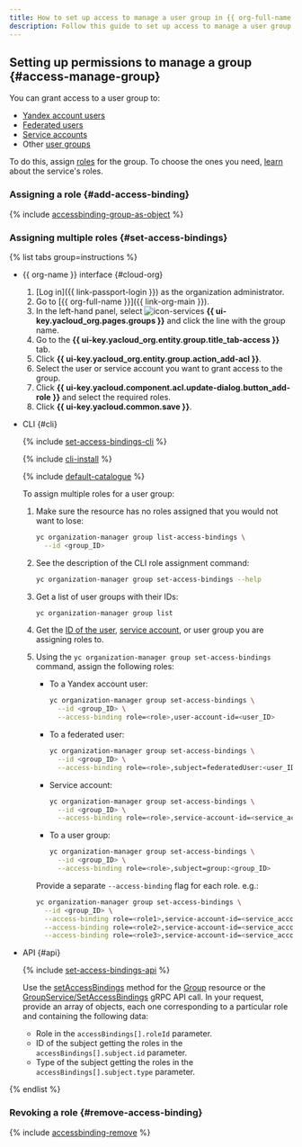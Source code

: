 ```yaml
---
title: How to set up access to manage a user group in {{ org-full-name }}
description: Follow this guide to set up access to manage a user group in {{ org-name }}.
---
```


## Setting up permissions to manage a group {#access-manage-group}

You can grant access to a user group to:

* [Yandex account users](../../iam/concepts/users/accounts.md#passport)
* [Federated users](../../iam/concepts/users/accounts.md#saml-federation)
* [Service accounts](../../iam/concepts/users/service-accounts.md)
* Other [user groups](../../organization/concepts/groups.md)

To do this, assign [roles](../../iam/concepts/access-control/roles.md) for the group. To choose the ones you need, [learn](../security/index.md#roles-list) about the service's roles.

### Assigning a role {#add-access-binding}

{% include [accessbinding-group-as-object](../../_includes/organization/accessbinding-group-as-object.md) %}

### Assigning multiple roles {#set-access-bindings}

{% list tabs group=instructions %}

- {{ org-name }} interface {#cloud-org}

   1. [Log in]({{ link-passport-login }}) as the organization administrator.
   1. Go to [{{ org-full-name }}]({{ link-org-main }}).
   1. In the left-hand panel, select ![icon-services](../../_assets/console-icons/persons.svg) **{{ ui-key.yacloud_org.pages.groups }}** and click the line with the group name.
   1. Go to the **{{ ui-key.yacloud_org.entity.group.title_tab-access }}** tab.
   1. Click **{{ ui-key.yacloud_org.entity.group.action_add-acl }}**.
   1. Select the user or service account you want to grant access to the group.
   1. Click **{{ ui-key.yacloud.component.acl.update-dialog.button_add-role }}** and select the required roles.
   1. Click **{{ ui-key.yacloud.common.save }}**.

- CLI {#cli}

   {% include [set-access-bindings-cli](../../_includes/iam/set-access-bindings-cli.md) %}

   {% include [cli-install](../../_includes/cli-install.md) %}

   {% include [default-catalogue](../../_includes/default-catalogue.md) %}

   To assign multiple roles for a user group:

   1. Make sure the resource has no roles assigned that you would not want to lose:

      ```bash
      yc organization-manager group list-access-bindings \
        --id <group_ID>
      ```

   1. See the description of the CLI role assignment command:

      ```bash
      yc organization-manager group set-access-bindings --help
      ```

   1. Get a list of user groups with their IDs:

      ```bash
      yc organization-manager group list
      ```

   1. Get the [ID of the user](../../iam/operations/users/get.md), [service account](../../iam/operations/sa/get-id.md), or user group you are assigning roles to.
   1. Using the `yc organization-manager group set-access-bindings` command, assign the following roles:

      * To a Yandex account user:

         ```bash
         yc organization-manager group set-access-bindings \
           --id <group_ID> \
           --access-binding role=<role>,user-account-id=<user_ID>
         ```

      * To a federated user:

         ```bash
         yc organization-manager group set-access-bindings \
           --id <group_ID> \
           --access-binding role=<role>,subject=federatedUser:<user_ID>
         ```

      * Service account:

         ```bash
         yc organization-manager group set-access-bindings \
           --id <group_ID> \
           --access-binding role=<role>,service-account-id=<service_account_ID>
         ```

      * To a user group:

         ```bash
         yc organization-manager group set-access-bindings \
           --id <group_ID> \
           --access-binding role=<role>,subject=group:<group_ID>
         ```

      Provide a separate `--access-binding` flag for each role. e.g.:

      ```bash
      yc organization-manager group set-access-bindings \
        --id <group_ID> \
        --access-binding role=<role1>,service-account-id=<service_account_ID> \
        --access-binding role=<role2>,service-account-id=<service_account_ID> \
        --access-binding role=<role3>,service-account-id=<service_account_ID>
      ```

- API {#api}

   {% include [set-access-bindings-api](../../_includes/iam/set-access-bindings-api.md) %}

   Use the [setAccessBindings](../api-ref/Group/setAccessBindings.md) method for the [Group](../api-ref/Group/index.md) resource or the [GroupService/SetAccessBindings](../api-ref/grpc/Group/setAccessBindings.md) gRPC API call. In your request, provide an array of objects, each one corresponding to a particular role and containing the following data:

   * Role in the `accessBindings[].roleId` parameter.
   * ID of the subject getting the roles in the `accessBindings[].subject.id` parameter.
   * Type of the subject getting the roles in the `accessBindings[].subject.type` parameter.

{% endlist %}

### Revoking a role {#remove-access-binding}

{% include [accessbinding-remove](../../_includes/organization/accessbinding-remove.md) %}